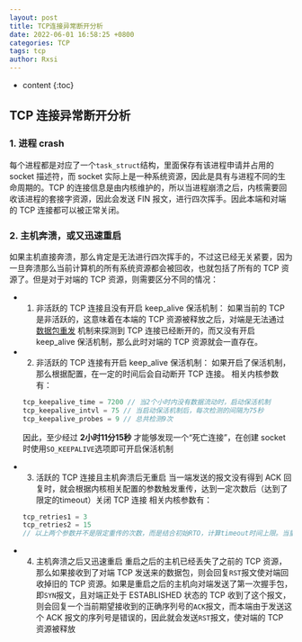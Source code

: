```yaml
---
layout: post
title: TCP连接异常断开分析
date: 2022-06-01 16:58:25 +0800
categories: TCP
tags: tcp 
author: Rxsi
---
```


* content
{:toc}

## TCP 连接异常断开分析
### 1. 进程 crash
每个进程都是对应了一个`task_struct`结构，里面保存有该进程申请并占用的 socket 描述符，而 socket 实际上是一种系统资源，因此是具有与进程不同的生命周期的。TCP 的连接信息是由内核维护的，所以当进程崩溃之后，内核需要回收该进程的套接字资源，因此会发送 FIN 报文，进行四次挥手。因此本端和对端的 TCP 连接都可以被正常关闭。
<!--more-->

### 2. 主机奔溃，或又迅速重启
如果主机直接奔溃，那么肯定是无法进行四次挥手的，不过这已经无关紧要，因为一旦奔溃那么当前计算机的所有系统资源都会被回收，也就包括了所有的 TCP 资源了。但是对于对端的 TCP 资源，则需要区分不同的情况：

- 1) 非活跃的 TCP 连接且没有开启 keep_alive 保活机制：
    如果当前的 TCP 是非活跃的，这意味着在本端的 TCP 资源被释放之后，对端是无法通过 <u>数据包重发</u> 机制来探测到 TCP 连接已经断开的，而又没有开启 keep_alive 保活机制，那么此时对端的 TCP 资源就会一直存在。

- 2) 非活跃的 TCP 连接有开启 keep_alive 保活机制：
    如果开启了保活机制，那么根据配置，在一定的时间后会自动断开 TCP 连接。
    相关内核参数有： 
    ```c
    tcp_keepalive_time = 7200 // 当2个小时内没有数据流动时，启动保活机制
    tcp_keepalive_intvl = 75 // 当启动保活机制后，每次检测的间隔为75秒
    tcp_keepalive_probes = 9 // 总共检测9次
    ```
    因此，至少经过 **2小时11分15秒** 才能够发现一个“死亡连接”，在创建 socket 时使用`SO_KEEPALIVE`选项即可开启保活机制

- 3) 活跃的 TCP 连接且主机奔溃后无重启
    当一端发送的报文没有得到 ACK 回复时，就会根据内核相关配置的参数触发重传，达到一定次数后（达到了限定的timeout）关闭 TCP 连接
    相关内核参数有： 
    ```c
    tcp_retries1 = 3
    tcp_retries2 = 15
    // 以上两个参数并不是限定重传的次数，而是结合初始RTO，计算timeout时间上限。当重传的时间间隔（以2的倍数倍增）超过该timeout参数，则中断TCP连接
    ```

- 4) 主机奔溃之后又迅速重启
    重启之后的主机已经丢失了之前的 TCP 资源，那么如果接收到了对端 TCP 发送来的数据包，则会回复`RST`报文使对端回收掉旧的 TCP 资源。如果是重启之后的主机向对端发送了第一次握手包，即`SYN`报文，且对端正处于 ESTABLISHED 状态的 TCP 收到了这个报文，则会回复一个当前期望接收到的正确序列号的`ACK`报文，而本端由于发送这个 ACK 报文的序列号是错误的，因此就会发送`RST`报文，使对端的 TCP 资源被释放